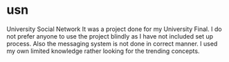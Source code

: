 # usn
University Social Network
It was a project done for my University Final.
I do not prefer anyone to use the project blindly as I have not included set up process.
Also the messaging system is not done in correct manner. I used my own limited knowledge rather looking for the trending concepts.
